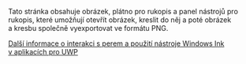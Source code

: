 ﻿Tato stránka obsahuje obrázek, plátno pro rukopis a panel nástrojů pro rukopis, které umožňují otevřít obrázek, kreslit do něj a poté obrázek a kresbu společně vyexportovat ve formátu PNG.
 
[Další informace o interakci s perem a použití nástroje Windows Ink v aplikacích pro UWP](https://docs.microsoft.com//windows/uwp/design/input/pen-and-stylus-interactions)

